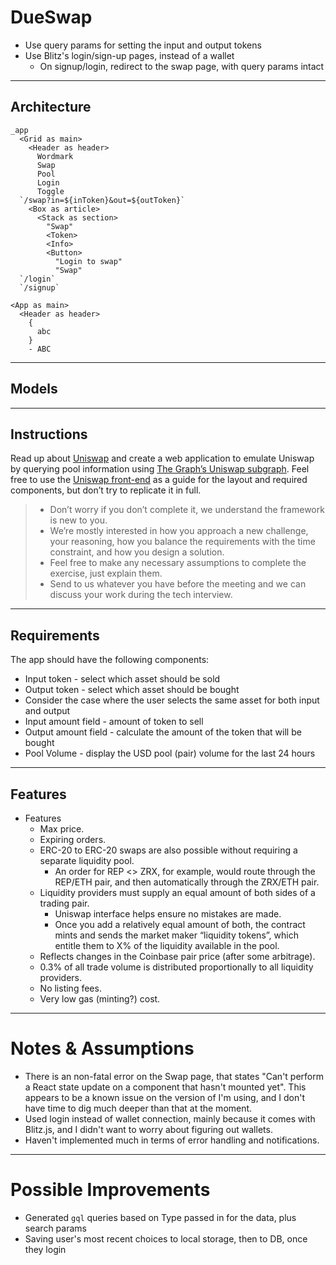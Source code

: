 # DueSwap

- Use query params for setting the input and output tokens
- Use Blitz's login/sign-up pages, instead of a wallet
  - On signup/login, redirect to the swap page, with query params intact

---

## Architecture

```
_app
  <Grid as main>
    <Header as header>
      Wordmark
      Swap
      Pool
      Login
      Toggle
  `/swap?in=${inToken}&out=${outToken}`
    <Box as article>
      <Stack as section>
        "Swap"
        <Token>
        <Info>
        <Button>
          "Login to swap"
          "Swap"
  `/login`
  `/signup`

<App as main>
  <Header as header>
    {
      abc
    }
    - ABC
```

---

## Models

---

## Instructions

Read up about [Uniswap](https://medium.com/scalar-capital/uniswap-a-unique-exchange-f4ef44f807bf) and create a web application to emulate Uniswap by querying pool information using [The Graph’s Uniswap subgraph](https://thegraph.com/explorer/subgraph/uniswap/uniswap-v2). Feel free to use the [Uniswap front-end](https://app.uniswap.org/#/swap) as a guide for the layout and required components, but don’t try to replicate it in full.

> - Don’t worry if you don’t complete it, we understand the framework is new to you.
> - We’re mostly interested in how you approach a new challenge, your reasoning, how you balance the requirements with the time constraint, and how you design a solution.
> - Feel free to make any necessary assumptions to complete the exercise, just explain them.
> - Send to us whatever you have before the meeting and we can discuss your work during the tech interview.

---

## Requirements

The app should have the following components:

- Input token - select which asset should be sold
- Output token - select which asset should be bought
- Consider the case where the user selects the same asset for both input and output
- Input amount field - amount of token to sell
- Output amount field - calculate the amount of the token that will be bought
- Pool Volume - display the USD pool (pair) volume for the last 24 hours

---

## Features

- Features
  - Max price.
  - Expiring orders.
  - ERC-20 to ERC-20 swaps are also possible without requiring a separate liquidity pool.
    - An order for REP <> ZRX, for example, would route through the REP/ETH pair, and then automatically through the ZRX/ETH pair.
  - Liquidity providers must supply an equal amount of both sides of a trading pair.
    - Uniswap interface helps ensure no mistakes are made.
    - Once you add a relatively equal amount of both, the contract mints and sends the market maker “liquidity tokens”, which entitle them to X% of the liquidity available in the pool.
  - Reflects changes in the Coinbase pair price (after some arbitrage).
  - 0.3% of all trade volume is distributed proportionally to all liquidity providers.
  - No listing fees.
  - Very low gas (minting?) cost.

---

# Notes & Assumptions

- There is an non-fatal error on the Swap page, that states "Can't perform a React state update on a component that hasn't mounted yet". This appears to be a known issue on the version of I'm using, and I don't have time to dig much deeper than that at the moment.
- Used login instead of wallet connection, mainly because it comes with Blitz.js, and I didn't want to worry about figuring out wallets.
- Haven't implemented much in terms of error handling and notifications.

---

# Possible Improvements

- Generated `gql` queries based on Type passed in for the data, plus search params
- Saving user's most recent choices to local storage, then to DB, once they login

